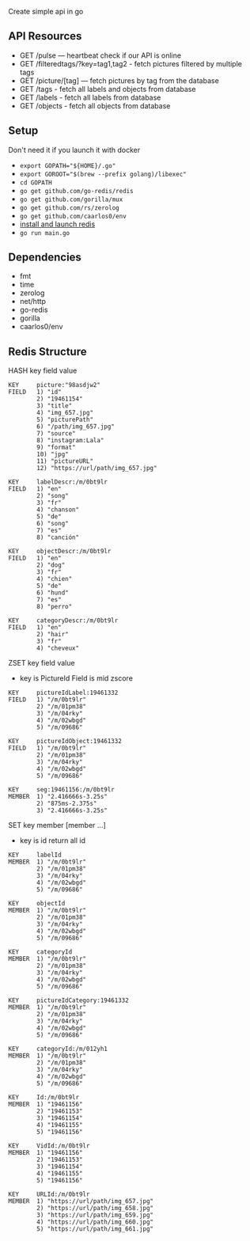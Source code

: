 Create simple api in go

## API Resources

- GET /pulse — heartbeat check if our API is online
- GET /filteredtags/?key=tag1,tag2 - fetch pictures filtered by multiple tags
- GET /picture/[tag] — fetch pictures by tag from the database
- GET /tags - fetch all labels and objects from database
- GET /labels - fetch all labels from database
- GET /objects - fetch all objects from database

## Setup

Don't need it if you launch it with docker

* ```export GOPATH="${HOME}/.go"```
* ```export GOROOT="$(brew --prefix golang)/libexec"```
* ```cd GOPATH```
* ```go get github.com/go-redis/redis```
* ```go get github.com/gorilla/mux```
* ```go get github.com/rs/zerolog```
* ```go get github.com/caarlos0/env```
* [install and launch redis](https://redis.io/topics/quickstart)
* ```go run main.go```

## Dependencies

* fmt
* time
* zerolog
* net/http
* go-redis
* gorilla
* caarlos0/env

## Redis Structure

HASH    key field value

```
KEY     picture:"98asdjw2"
FIELD   1) "id"
        2) "19461154"
        3) "title"
        4) "img_657.jpg"
        5) "picturePath"
        6) "/path/img_657.jpg"
        7) "source"
        8) "instagram:Lala"
        9) "format"
        10) "jpg"
        11) "pictureURL"
        12) "https://url/path/img_657.jpg"
```

```
KEY     labelDescr:/m/0bt9lr
FIELD   1) "en"
        2) "song"
        3) "fr"
        4) "chanson"
        5) "de"
        6) "song"
        7) "es"
        8) "canción"
```

```
KEY     objectDescr:/m/0bt9lr
FIELD   1) "en"
        2) "dog"
        3) "fr"
        4) "chien"
        5) "de"
        6) "hund"
        7) "es"
        8) "perro"
```

```
KEY     categoryDescr:/m/0bt9lr
FIELD   1) "en"
        2) "hair"
        3) "fr"
        4) "cheveux"
```

ZSET    key field value
- key is PictureId Field is mid zscore

```
KEY     pictureIdLabel:19461332
FIELD   1) "/m/0bt9lr"
        2) "/m/01pm38"
        3) "/m/04rky"
        4) "/m/02wbgd"
        5) "/m/09686"
```

```
KEY     pictureIdObject:19461332
FIELD   1) "/m/0bt9lr"
        2) "/m/01pm38"
        3) "/m/04rky"
        4) "/m/02wbgd"
        5) "/m/09686"
```

```
KEY     seg:19461156:/m/0bt9lr
MEMBER  1) "2.416666s-3.25s"
        2) "875ms-2.375s"
        3) "2.416666s-3.25s"
```

SET     key member [member ...]
 - key is id return all id

```
KEY     labelId
MEMBER  1) "/m/0bt9lr"
        2) "/m/01pm38"
        3) "/m/04rky"
        4) "/m/02wbgd"
        5) "/m/09686"
```

```
KEY     objectId
MEMBER  1) "/m/0bt9lr"
        2) "/m/01pm38"
        3) "/m/04rky"
        4) "/m/02wbgd"
        5) "/m/09686"
```

```
KEY     categoryId
MEMBER  1) "/m/0bt9lr"
        2) "/m/01pm38"
        3) "/m/04rky"
        4) "/m/02wbgd"
        5) "/m/09686"
```

```
KEY     pictureIdCategory:19461332
MEMBER  1) "/m/0bt9lr"
        2) "/m/01pm38"
        3) "/m/04rky"
        4) "/m/02wbgd"
        5) "/m/09686"
```

```
KEY     categoryId:/m/012yh1
MEMBER  1) "/m/0bt9lr"
        2) "/m/01pm38"
        3) "/m/04rky"
        4) "/m/02wbgd"
        5) "/m/09686"
```

```
KEY     Id:/m/0bt9lr
MEMBER  1) "19461156"
        2) "19461153"
        3) "19461154"
        4) "19461155"
        5) "19461156"
```

```
KEY     VidId:/m/0bt9lr
MEMBER  1) "19461156"
        2) "19461153"
        3) "19461154"
        4) "19461155"
        5) "19461156"
```

```
KEY     URLId:/m/0bt9lr
MEMBER  1) "https://url/path/img_657.jpg"
        2) "https://url/path/img_658.jpg"
        3) "https://url/path/img_659.jpg"
        4) "https://url/path/img_660.jpg"
        5) "https://url/path/img_661.jpg"
```
